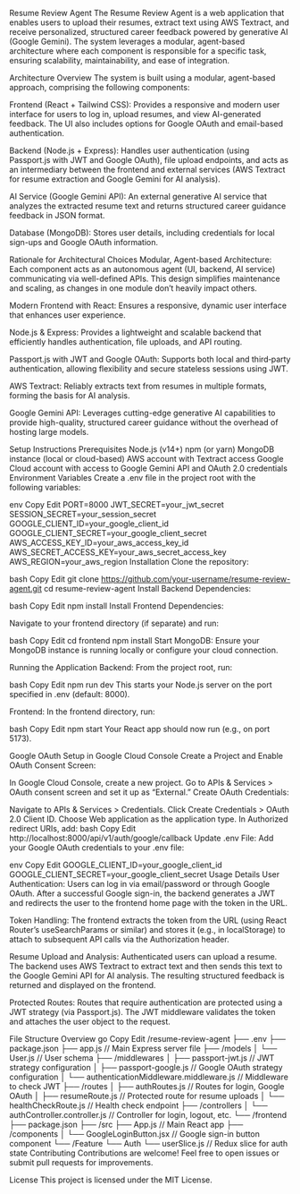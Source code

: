 Resume Review Agent
The Resume Review Agent is a web application that enables users to upload their resumes, extract text using AWS Textract, and receive personalized, structured career feedback powered by generative AI (Google Gemini). The system leverages a modular, agent-based architecture where each component is responsible for a specific task, ensuring scalability, maintainability, and ease of integration.

Architecture Overview
The system is built using a modular, agent-based approach, comprising the following components:

Frontend (React + Tailwind CSS):
Provides a responsive and modern user interface for users to log in, upload resumes, and view AI-generated feedback. The UI also includes options for Google OAuth and email-based authentication.

Backend (Node.js + Express):
Handles user authentication (using Passport.js with JWT and Google OAuth), file upload endpoints, and acts as an intermediary between the frontend and external services (AWS Textract for resume extraction and Google Gemini for AI analysis).

AI Service (Google Gemini API):
An external generative AI service that analyzes the extracted resume text and returns structured career guidance feedback in JSON format.

Database (MongoDB):
Stores user details, including credentials for local sign-ups and Google OAuth information.

Rationale for Architectural Choices
Modular, Agent-based Architecture:
Each component acts as an autonomous agent (UI, backend, AI service) communicating via well-defined APIs. This design simplifies maintenance and scaling, as changes in one module don’t heavily impact others.

Modern Frontend with React:
Ensures a responsive, dynamic user interface that enhances user experience.

Node.js & Express:
Provides a lightweight and scalable backend that efficiently handles authentication, file uploads, and API routing.

Passport.js with JWT and Google OAuth:
Supports both local and third‑party authentication, allowing flexibility and secure stateless sessions using JWT.

AWS Textract:
Reliably extracts text from resumes in multiple formats, forming the basis for AI analysis.

Google Gemini API:
Leverages cutting-edge generative AI capabilities to provide high-quality, structured career guidance without the overhead of hosting large models.

Setup Instructions
Prerequisites
Node.js (v14+)
npm (or yarn)
MongoDB instance (local or cloud-based)
AWS account with Textract access
Google Cloud account with access to Google Gemini API and OAuth 2.0 credentials
Environment Variables
Create a .env file in the project root with the following variables:

env
Copy
Edit
PORT=8000
JWT_SECRET=your_jwt_secret
SESSION_SECRET=your_session_secret
GOOGLE_CLIENT_ID=your_google_client_id
GOOGLE_CLIENT_SECRET=your_google_client_secret
AWS_ACCESS_KEY_ID=your_aws_access_key_id
AWS_SECRET_ACCESS_KEY=your_aws_secret_access_key
AWS_REGION=your_aws_region
Installation
Clone the repository:

bash
Copy
Edit
git clone https://github.com/your-username/resume-review-agent.git
cd resume-review-agent
Install Backend Dependencies:

bash
Copy
Edit
npm install
Install Frontend Dependencies:

Navigate to your frontend directory (if separate) and run:

bash
Copy
Edit
cd frontend
npm install
Start MongoDB:
Ensure your MongoDB instance is running locally or configure your cloud connection.

Running the Application
Backend:
From the project root, run:

bash
Copy
Edit
npm run dev
This starts your Node.js server on the port specified in .env (default: 8000).

Frontend:
In the frontend directory, run:

bash
Copy
Edit
npm start
Your React app should now run (e.g., on port 5173).

Google OAuth Setup in Google Cloud Console
Create a Project and Enable OAuth Consent Screen:

In Google Cloud Console, create a new project.
Go to APIs & Services > OAuth consent screen and set it up as “External.”
Create OAuth Credentials:

Navigate to APIs & Services > Credentials.
Click Create Credentials > OAuth 2.0 Client ID.
Choose Web application as the application type.
In Authorized redirect URIs, add:
bash
Copy
Edit
http://localhost:8000/api/v1/auth/google/callback
Update .env File:
Add your Google OAuth credentials to your .env file:

env
Copy
Edit
GOOGLE_CLIENT_ID=your_google_client_id
GOOGLE_CLIENT_SECRET=your_google_client_secret
Usage Details
User Authentication:
Users can log in via email/password or through Google OAuth. After a successful Google sign-in, the backend generates a JWT and redirects the user to the frontend home page with the token in the URL.

Token Handling:
The frontend extracts the token from the URL (using React Router’s useSearchParams or similar) and stores it (e.g., in localStorage) to attach to subsequent API calls via the Authorization header.

Resume Upload and Analysis:
Authenticated users can upload a resume. The backend uses AWS Textract to extract text and then sends this text to the Google Gemini API for AI analysis. The resulting structured feedback is returned and displayed on the frontend.

Protected Routes:
Routes that require authentication are protected using a JWT strategy (via Passport.js). The JWT middleware validates the token and attaches the user object to the request.

File Structure Overview
go
Copy
Edit
/resume-review-agent
├── .env
├── package.json
├── app.js                   // Main Express server file
├── /models
│   └── User.js              // User schema
├── /middlewares
│   ├── passport-jwt.js      // JWT strategy configuration
│   ├── passport-google.js   // Google OAuth strategy configuration
│   └── authenticationMiddleware.middleware.js  // Middleware to check JWT
├── /routes
│   ├── authRoutes.js        // Routes for login, Google OAuth
│   ├── resumeRoute.js       // Protected route for resume uploads
│   └── healthCheckRoute.js  // Health check endpoint
├── /controllers
│   └── authController.controller.js  // Controller for login, logout, etc.
└── /frontend
    ├── package.json
    ├── /src
        ├── App.js           // Main React app
        ├── /components
        │   └── GoogleLoginButton.jsx  // Google sign-in button component
        └── /Feature
            └── Auth
                └── userSlice.js       // Redux slice for auth state
Contributing
Contributions are welcome! Feel free to open issues or submit pull requests for improvements.

License
This project is licensed under the MIT License.
